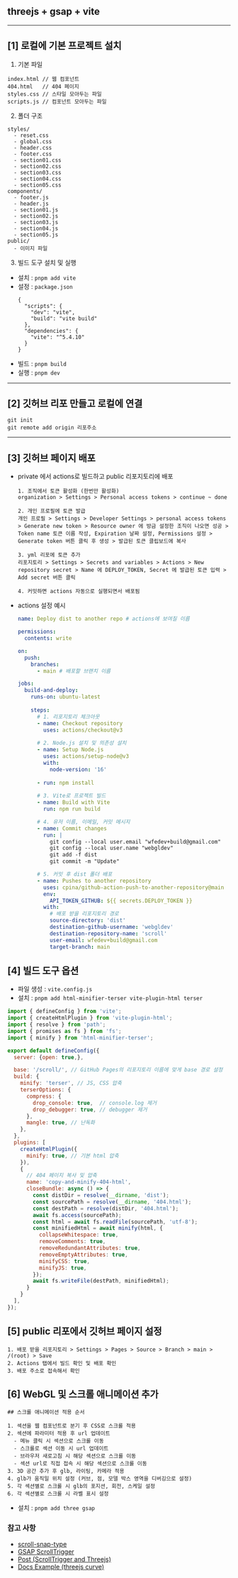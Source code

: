 ## threejs + gsap + vite

***

## [1] 로컬에 기본 프로젝트 설치

1. 기본 파일
```
index.html // 웹 컴포넌트
404.html   // 404 페이지
styles.css // 스타일 모아두는 파일
scripts.js // 컴포넌트 모아두는 파일
```

2. 폴더 구조
```
styles/
  - reset.css
  - global.css
  - header.css
  - footer.css
  - section01.css
  - section02.css
  - section03.css
  - section04.css
  - section05.css
components/
  - footer.js
  - header.js
  - section01.js
  - section02.js
  - section03.js
  - section04.js
  - section05.js
public/
  - 이미지 파일
```

3. 빌드 도구 설치 및 실행
- 설치 : `pnpm add vite`
- 설정 : `package.json`
  ```
  {
    "scripts": {
      "dev": "vite",
      "build": "vite build"
    },
    "dependencies": {
      "vite": "^5.4.10"
    }
  }
  ```
- 빌드 : `pnpm build`
- 실행 : `pnpm dev`

***

## [2] 깃허브 리포 만들고 로컬에 연결
  ```
  git init
  git remote add origin 리포주소
  ```

***

## [3] 깃허브 페이지 배포
- private 에서 actions로 빌드하고 public 리포지토리에 배포
  ```
  1. 조직에서 토큰 활성화 (한번만 활성화)
  organization > Settings > Personal access tokens > continue ~ done

  2. 개인 프로필에 토큰 발급
  개인 프로필 > Settings > Developer Settings > personal access tokens > Generate new token > Resource owner 에 방금 설정한 조직이 나오면 성공 > Token name 토큰 이름 작성, Expiration 날짜 설정, Permissions 설정 > Generate token 버튼 클릭 후 생성 > 발급된 토큰 클립보드에 복사

  3. yml 리포에 토큰 추가
  리포지토리 > Settings > Secrets and variables > Actions > New repository secret > Name 에 DEPLOY_TOKEN, Secret 에 발급된 토큰 입력 > Add secret 버튼 클릭

  4. 커밋하면 actions 자동으로 실행되면서 배포됨
  ```

- actions 설정 예시
  ```yml
  name: Deploy dist to another repo # actions에 보여질 이름

  permissions:
    contents: write

  on:
    push:
      branches:
        - main # 배포할 브랜치 이름

  jobs:
    build-and-deploy:
      runs-on: ubuntu-latest
      
      steps:
        # 1. 리포지토리 체크아웃
        - name: Checkout repository
          uses: actions/checkout@v3
          
        # 2. Node.js 설치 및 의존성 설치
        - name: Setup Node.js
          uses: actions/setup-node@v3
          with:
            node-version: '16'
            
        - run: npm install
        
        # 3. Vite로 프로젝트 빌드
        - name: Build with Vite
          run: npm run build

        # 4. 유저 이름, 이메일, 커밋 메시지
        - name: Commit changes
          run: |
            git config --local user.email "wfedev+build@gmail.com"
            git config --local user.name "webgldev"
            git add -f dist
            git commit -m "Update"

        # 5. 커밋 후 dist 폴더 배포
        - name: Pushes to another repository
          uses: cpina/github-action-push-to-another-repository@main
          env:
            API_TOKEN_GITHUB: ${{ secrets.DEPLOY_TOKEN }}
          with:
            # 배포 받을 리포지토리 경로
            source-directory: 'dist'
            destination-github-username: 'webgldev'
            destination-repository-name: 'scroll'
            user-email: wfedev+build@gmail.com
            target-branch: main
  ```

## [4] 빌드 도구 옵션
- 파일 생성 : `vite.config.js`
- 설치 : `pnpm add html-minifier-terser vite-plugin-html terser`
```js
import { defineConfig } from 'vite';
import { createHtmlPlugin } from 'vite-plugin-html';
import { resolve } from 'path';
import { promises as fs } from 'fs';
import { minify } from 'html-minifier-terser';

export default defineConfig({
  server: {open: true,},

  base: '/scroll/', // GitHub Pages의 리포지토리 이름에 맞게 base 경로 설정
  build: {
    minify: 'terser', // JS, CSS 압축
    terserOptions: {
      compress: {
        drop_console: true,  // console.log 제거
        drop_debugger: true, // debugger 제거
      },
      mangle: true, // 난독화
    },
  },
  plugins: [
    createHtmlPlugin({
      minify: true, // 기본 html 압축
    }),
    {
      // 404 페이지 복사 및 압축
      name: 'copy-and-minify-404-html',
      closeBundle: async () => {
        const distDir = resolve(__dirname, 'dist');
        const sourcePath = resolve(__dirname, '404.html');
        const destPath = resolve(distDir, '404.html');
        await fs.access(sourcePath);
        const html = await fs.readFile(sourcePath, 'utf-8');
        const minifiedHtml = await minify(html, {
          collapseWhitespace: true,
          removeComments: true,
          removeRedundantAttributes: true,
          removeEmptyAttributes: true,
          minifyCSS: true,
          minifyJS: true,
        });
        await fs.writeFile(destPath, minifiedHtml);
      }
    }
  ],
});
```

## [5] public 리포에서 깃허브 페이지 설정
  ```
  1. 배포 받을 리포지토리 > Settings > Pages > Source > Branch > main > /(root) > Save
  2. Actions 탭에서 빌드 확인 및 배포 확인
  3. 배포 주소로 접속해서 확인
  ```


## [6] WebGL 및 스크롤 애니메이션 추가
  ```
  ## 스크롤 애니메이션 적용 순서

  1. 섹션을 웹 컴포넌트로 분기 후 CSS로 스크롤 적용
  2. 섹션에 파라미터 적용 후 url 업데이트
    - 메뉴 클릭 시 섹션으로 스크롤 이동
    - 스크롤로 섹션 이동 시 url 업데이트
    - 브라우저 새로고침 시 해당 섹션으로 스크롤 이동
    - 섹션 url로 직접 접속 시 해당 섹션으로 스크롤 이동
  3. 3D 공간 추가 후 glb, 라이팅, 카메라 적용
  4. glb가 움직일 위치 설정 (커브, 점, 모델 박스 영역을 디버깅으로 설정)
  5. 각 섹션별로 스크롤 시 glb의 포지션, 회전, 스케일 설정
  6. 각 섹션별로 스크롤 시 라벨 표시 설정
  ```
- 설치 : `pnpm add three gsap`




### 참고 사항
- [scroll-snap-type](https://developer.mozilla.org/en-US/docs/Web/CSS/scroll-snap-type)
- [GSAP ScrollTrigger](https://greensock.com/docs/v3/Plugins/ScrollTrigger)
- [Post (ScrollTrigger and Threejs)](https://gsap.com/community/forums/topic/25016-scrolltrigger-and-threejs/)
- [Docs Example (threejs curve)](https://threejs.org/examples/?q=curve#webgl_modifier_curve)


